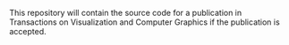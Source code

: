 This repository will contain the source code for a publication in Transactions on Visualization and Computer Graphics if the publication is accepted.
